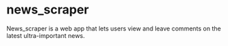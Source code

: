 # news_scraper

News_scraper is a web app that lets users view and leave comments on the latest ultra-important news.
